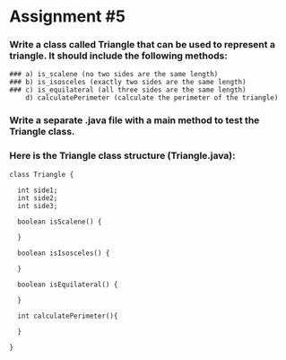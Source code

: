 # Assignment #5

### Write a class called Triangle that can be used to represent a triangle.  It should include the following methods:

	### a) is_scalene (no two sides are the same length)
	### b) is_isosceles (exactly two sides are the same length)
	### c) is_equilateral (all three sides are the same length)
        d) calculatePerimeter (calculate the perimeter of the triangle)

### Write a separate .java file with a main method to test the Triangle class.

### Here is the Triangle class structure (Triangle.java):

```
class Triangle {

  int side1;
  int side2;
  int side3;

  boolean isScalene() {

  }

  boolean isIsosceles() {

  }

  boolean isEquilateral() {

  }

  int calculatePerimeter(){

  }

}
```